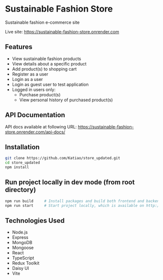 # Sustainable Fashion Store

Sustainable fashion e-commerce site

Live site: https://sustainable-fashion-store.onrender.com

## Features

- View sustainable fashion products
- View details about a specific product
- Add product(s) to shopping cart
- Register as a user
- Login as a user
- Login as guest user to test application
- Logged in users only:
  - Purchase product(s)
  - View personal history of purchased product(s)

## API Documentation

API docs available at following URL: https://sustainable-fashion-store.onrender.com/api-docs/

## Installation

```bash
git clone https://github.com/Katiao/store_updated.git
cd store_updated
npm install
```

## Run project locally in dev mode (from root directory)

```bash
npm run build     # Install packages and build both frontend and backend
npm run start     # Start project locally, which is available on http://localhost:3000
```

## Technologies Used

- Node.js
- Express
- MongoDB
- Mongoose
- React
- TypeScript
- Redux Toolkit
- Daisy UI
- Vite
